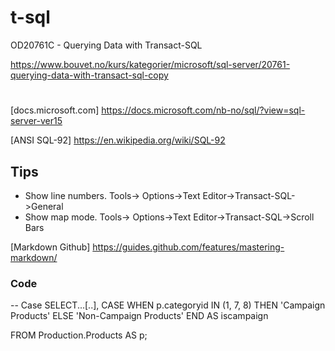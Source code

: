 # t-sql
OD20761C - Querying Data with Transact-SQL

https://www.bouvet.no/kurs/kategorier/microsoft/sql-server/20761-querying-data-with-transact-sql-copy

# 
[docs.microsoft.com] https://docs.microsoft.com/nb-no/sql/?view=sql-server-ver15

[ANSI SQL-92] https://en.wikipedia.org/wiki/SQL-92


## Tips
* Show line numbers. Tools-> Options->Text Editor->Transact-SQL->General
* Show map mode. Tools-> Options->Text Editor->Transact-SQL->Scroll Bars


[Markdown Github] https://guides.github.com/features/mastering-markdown/



### Code

-- Case
SELECT...[..],
	CASE
		WHEN p.categoryid IN (1, 7, 8) THEN 'Campaign Products'
		ELSE 'Non-Campaign Products'
	END AS iscampaign

FROM Production.Products AS p;
